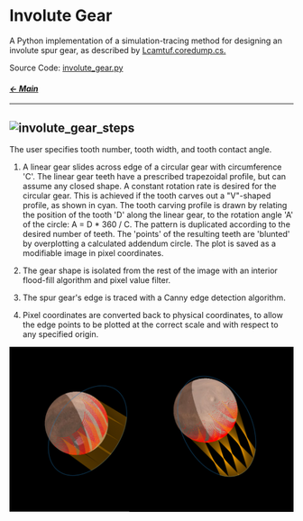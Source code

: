 # Involute Gear

A Python implementation of a simulation-tracing method for designing an involute spur gear, as described by [Lcamtuf.coredump.cs.](https://lcamtuf.coredump.cx/gcnc/ch6/)

Source Code:
[involute_gear.py](https://github.com/jeremyaemmett/jeremyaemmett.github.io/blob/main/involute_gear.py)

#### _[&larr; Main](index.md)_

---
![involute_gear_steps](https://github.com/user-attachments/assets/03c3e843-4c55-4504-bb1c-051f6ccfbed6)
---
The user specifies tooth number, tooth width, and tooth contact angle.

1. A linear gear slides across edge of a circular gear with circumference 'C'. The linear gear teeth have a prescribed trapezoidal profile, but can assume any closed shape. A constant rotation rate is desired for the circular gear. This is achieved if the tooth carves out a "V"-shaped profile, as shown in cyan. The tooth carving profile is drawn by relating the position of the tooth 'D' along the linear gear, to the rotation angle 'A' of the circle: A = D * 360 / C. The pattern is duplicated according to the desired number of teeth. The 'points' of the resulting teeth are 'blunted' by overplotting a calculated addendum circle. The plot is saved as a modifiable image in pixel coordinates.

2. The gear shape is isolated from the rest of the image with an interior flood-fill algorithm and pixel value filter.

3. The spur gear's edge is traced with a Canny edge detection algorithm.

4. Pixel coordinates are converted back to physical coordinates, to allow the edge points to be plotted at the correct scale and with respect to any specified origin.

[![Watch the video](https://github.com/jeremyaemmett/jeremyaemmett.github.io/blob/main/apoapsis_scans2.png)](https://github.com/jeremyaemmett/jeremyaemmett.github.io/blob/main/temp2.mp4)
